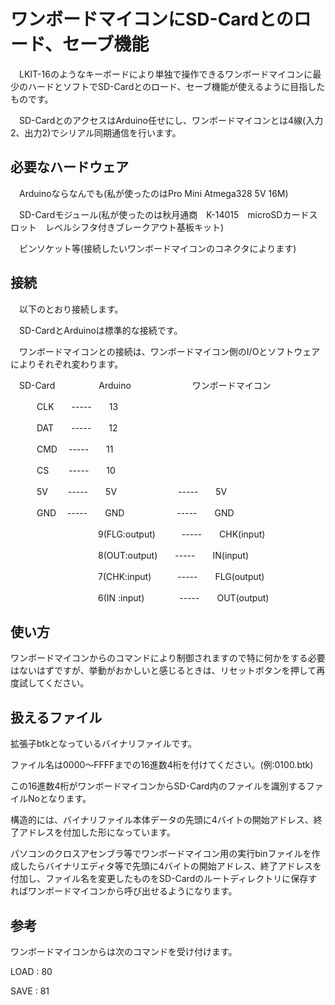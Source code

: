 # ワンボードマイコンにSD-Cardとのロード、セーブ機能

　LKIT-16のようなキーボードにより単独で操作できるワンボードマイコンに最少のハードとソフトでSD-Cardとのロード、セーブ機能が使えるように目指したものです。

　SD-CardとのアクセスはArduino任せにし、ワンボードマイコンとは4線(入力2、出力2)でシリアル同期通信を行います。


## 必要なハードウェア

　Arduinoならなんでも(私が使ったのはPro Mini Atmega328 5V 16M)
 
　SD-Cardモジュール(私が使ったのは秋月通商　K-14015　microSDカードスロット　レベルシフタ付きブレークアウト基板キット)
 
　ピンソケット等(接続したいワンボードマイコンのコネクタによります)
 
## 接続
　以下のとおり接続します。
 
　SD-CardとArduinoは標準的な接続です。
 
　ワンボードマイコンとの接続は、ワンボードマイコン側のI/Oとソフトウェアによりそれぞれ変わります。
 
　SD-Card　　　　　Arduino　　　　　　　ワンボードマイコン

　　　CLK　　-----　　13
   
　　　DAT　　-----　　12
   
　　　CMD　 -----　　11
   
　　　CS　　 -----　　10
   
　　　5V　　 -----　　5V　　　　　　　-----　　5V
   
　　　GND　 -----　　GND　　　　　　-----　　GND
   
　　　　　　　　　　9(FLG:output)　　　-----　　CHK(input)
             
　　　　　　　　　　8(OUT:output)　　-----　　IN(input)
                
　　　　　　　　　　7(CHK:input)　　　-----　　FLG(output)
                
　　　　　　　　　　6(IN :input)　　　　-----　　OUT(output)
                

## 使い方
 ワンボードマイコンからのコマンドにより制御されますので特に何かをする必要はないはずですが、挙動がおかしいと感じるときは、リセットボタンを押して再度試してください。

## 扱えるファイル
 拡張子btkとなっているバイナリファイルです。
 
 ファイル名は0000～FFFFまでの16進数4桁を付けてください。(例:0100.btk)
 
 この16進数4桁がワンボードマイコンからSD-Card内のファイルを識別するファイルNoとなります。
 
 構造的には、バイナリファイル本体データの先頭に4バイトの開始アドレス、終了アドレスを付加した形になっています。
 
 パソコンのクロスアセンブラ等でワンボードマイコン用の実行binファイルを作成したらバイナリエディタ等で先頭に4バイトの開始アドレス、終了アドレスを付加し、ファイル名を変更したものをSD-Cardのルートディレクトリに保存すればワンボードマイコンから呼び出せるようになります。

## 参考
 ワンボードマイコンからは次のコマンドを受け付けます。
 
 LOAD : 80
 
 SAVE : 81
